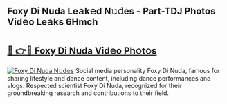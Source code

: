 ## Foxy Di Nuda Le𝚊k𝚎d N𝚞𝚍es - Part-TDJ Photos Vid𝚎o Le𝚊ks 6Hmch

# <h2><a href="http://fbf99y.evod.top/?m=Foxy+Di+Nuda">🔗 👉🔴 Foxy Di Nuda Vid𝚎o Ph𝚘t𝚘s</a></h2>

[![Foxy Di Nuda N𝚞d𝚎s](https://i.imgur.com/8V9OHl7.gif)](http://fbf99y.evod.top/?m=Foxy+Di+Nuda)
Social media personality Foxy Di Nuda, famous for sharing lifestyle and dance content, including dance performances and vlogs. Respected scientist Foxy Di Nuda, recognized for their groundbreaking research and contributions to their field. 
